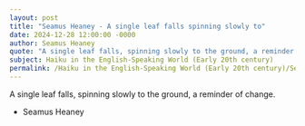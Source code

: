 ```yaml
---
layout: post
title: "Seamus Heaney - A single leaf falls spinning slowly to"
date: 2024-12-28 12:00:00 -0000
author: Seamus Heaney
quote: "A single leaf falls, spinning slowly to the ground, a reminder of change."
subject: Haiku in the English-Speaking World (Early 20th century)
permalink: /Haiku in the English-Speaking World (Early 20th century)/Seamus Heaney/Seamus Heaney - A single leaf falls spinning slowly to
---
```


A single leaf falls, spinning slowly to the ground, a reminder of change.

- Seamus Heaney

